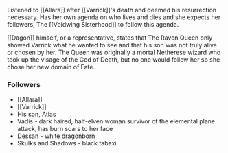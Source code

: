 Listened to [[Allara]] after [[Varrick]]'s death and deemed his resurrection necessary. Has her own agenda on who lives and dies and she expects her followers, The [[Voidwing Sisterhood]] to follow this agenda. 

[[Dagon]] himself, or a representative, states that The Raven Queen only showed Varrick what he wanted to see and that his son was not truly alive or chosen by her. The Queen was originally a mortal Netherese wizard who took up the visage of the God of Death, but no one would follow her so she chose her new domain of Fate. 

### Followers 
- [[Allara]] 
- [[Varrick]] 
- His son, Atlas
- Vadis - dark haired, half-elven woman survivor of the elemental plane attack, has burn scars to her face
- Dessan - white dragonborn
- Skulks and Shadows - black tabaxi